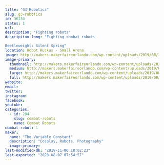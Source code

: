 ```yaml
---
title: "G3 Robotics"
slug: g3-robotics
id: 36230
status: 1
url: 
description: "Fighting robots"
description-long: "Fighting combat robots

Beetleweight: Silent Spring"
location: Robot Ruckus - Small Arena
image: http://makers.makerfaireorlando.com/wp-content/uploads/2019/08/18278806_1325734650850145_5984536270649327593_o-1024x684.jpg
image-primary:
  thumbnail: http://makers.makerfaireorlando.com/wp-content/uploads/2019/08/18278806_1325734650850145_5984536270649327593_o-150x150.jpg
  medium: http://makers.makerfaireorlando.com/wp-content/uploads/2019/08/18278806_1325734650850145_5984536270649327593_o-300x200.jpg
  large: http://makers.makerfaireorlando.com/wp-content/uploads/2019/08/18278806_1325734650850145_5984536270649327593_o-1024x684.jpg
  full: http://makers.makerfaireorlando.com/wp-content/uploads/2019/08/18278806_1325734650850145_5984536270649327593_o.jpg
website: 
email: 
twitter: 
instagram: 
facebook: 
youtube: 
categories:
  - id: 284
    slug: combat-robots
    name: Combat Robots
combat-robot: 1
maker:
  name: "The Variable Constant"
  description: "Cosplay, Robots, Photography"
  image-primary: 
last-modified-db: "2019-11-06 18:02:23"
last-exported: "2020-08-07 07:54:57"
---
```

